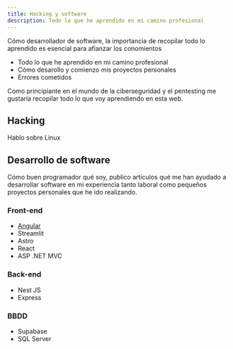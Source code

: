 ```yaml
---
title: Hacking y software
description: Todo lo que he aprendido en mi camino profesional
---
```


Cómo desarrollador de software, la importancia de recopilar todo lo aprendido es esencial para afianzar los conomientos

- Todo lo que he aprendido en mi camino profesional
- Cómo desarollo y comienzo mis proyectos personales
- Errores cometidos

Como principiante en el mundo de la ciberseguridad y el pentesting me gustaría recopilar todo lo que voy aprendiendo en esta web.

## Hacking
Hablo sobre Linux


## Desarrollo de software
Cómo buen programador qué soy, publico artículos qué me han ayudado a desarrollar software en mi experiencia tanto laboral como pequeños proyectos personales que he ido realizando.


### Front-end
- <a href="/angular/inicio">Angular</a> 
- Streamlit
- Astro
- React
- ASP .NET MVC

### Back-end
- Nest JS
- Express

### BBDD
- Supabase
- SQL Server





